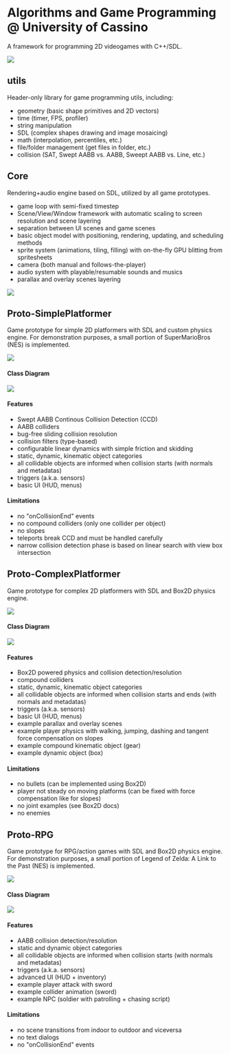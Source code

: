 # Algorithms and Game Programming @ University of Cassino

A framework for programming 2D videogames with C++/SDL.

<img src="https://github.com/abria/agpunicas/blob/main/cover.png">


## utils
Header-only library for game programming utils, including:
- geometry (basic shape primitives and 2D vectors)
- time (timer, FPS, profiler)
- string manipulation
- SDL (complex shapes drawing and image mosaicing)
- math (interpolation, percentiles, etc.)
- file/folder management (get files in folder, etc.)
- collision (SAT, Swept AABB vs. AABB, Sweept AABB vs. Line, etc.)

## Core
Rendering+audio engine based on SDL, utilized by all game prototypes.
- game loop with semi-fixed timestep
- Scene/View/Window framework with automatic scaling to screen resolution and scene layering
- separation between UI scenes and game scenes
- basic object model with positioning, rendering, updating, and scheduling methods
- sprite system (animations, tiling, filling) with on-the-fly GPU blitting from spritesheets
- camera (both manual and follows-the-player)
- audio system with playable/resumable sounds and musics
- parallax and overlay scenes layering

<img src="https://github.com/abria/agpunicas/blob/main/classdiagram_Core.png">

## Proto-SimplePlatformer
Game prototype for simple 2D platformers with SDL and custom physics engine.
For demonstration purposes, a small portion of SuperMarioBros (NES) is implemented.

<img src="https://github.com/abria/agpunicas/blob/main/demo_SuperMarioBros.png">

#### Class Diagram
<img src="https://github.com/abria/agpunicas/blob/main/classdiagram_SimplePlatformer.png">

#### Features
- Swept AABB Continous Collision Detection (CCD)
- AABB colliders
- bug-free sliding collision resolution
- collision filters (type-based)
- configurable linear dynamics with simple friction and skidding
- static, dynamic, kinematic object categories
- all collidable objects are informed when collision starts (with normals and metadatas)
- triggers (a.k.a. sensors)
- basic UI (HUD, menus)

#### Limitations
- no "onCollisionEnd" events
- no compound colliders (only one collider per object)
- no slopes
- teleports break CCD and must be handled carefully
- narrow collision detection phase is based on linear search with view box intersection

## Proto-ComplexPlatformer
Game prototype for complex 2D platformers with SDL and Box2D physics engine.

<img src="https://github.com/abria/agpunicas/blob/main/demo_ComplexPlatformer.png">

#### Class Diagram
<img src="https://github.com/abria/agpunicas/blob/main/classdiagram_ComplexPlatformer.png">

#### Features
- Box2D powered physics and collision detection/resolution
- compound colliders
- static, dynamic, kinematic object categories
- all collidable objects are informed when collision starts and ends (with normals and metadatas)
- triggers (a.k.a. sensors)
- basic UI (HUD, menus)
- example parallax and overlay scenes
- example player physics with walking, jumping, dashing and tangent force compensation on slopes
- example compound kinematic object (gear)
- example dynamic object (box)

#### Limitations
- no bullets (can be implemented using Box2D)
- player not steady on moving platforms (can be fixed with force compensation like for slopes)
- no joint examples (see Box2D docs)
- no enemies

## Proto-RPG
Game prototype for RPG/action games with SDL and Box2D physics engine.
For demonstration purposes, a small portion of Legend of Zelda: A Link to the Past (NES) is implemented.

<img src="https://github.com/abria/agpunicas/blob/main/demo_RPG.png">

#### Class Diagram
<img src="https://github.com/abria/agpunicas/blob/main/classdiagram_RPG.png">

#### Features
- AABB collision detection/resolution
- static and dynamic object categories
- all collidable objects are informed when collision starts (with normals and metadatas)
- triggers (a.k.a. sensors)
- advanced UI (HUD + inventory)
- example player attack with sword
- example collider animation (sword)
- example NPC (soldier with patrolling + chasing script)

#### Limitations
- no scene transitions from indoor to outdoor and viceversa
- no text dialogs
- no "onCollisionEnd" events
